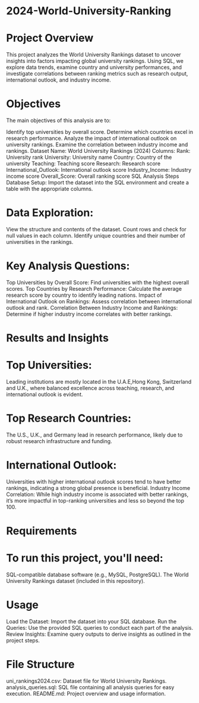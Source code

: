 # 2024-World-University-Ranking
# Project Overview
This project analyzes the World University Rankings dataset to uncover insights into factors impacting global university rankings. Using SQL, we explore data trends, examine country and university performances, and investigate correlations between ranking metrics such as research output, international outlook, and industry income.

# Objectives
The main objectives of this analysis are to:

Identify top universities by overall score.
Determine which countries excel in research performance.
Analyze the impact of international outlook on university rankings.
Examine the correlation between industry income and rankings.
Dataset
Name: World University Rankings (2024)
Columns:
Rank: University rank
University: University name
Country: Country of the university
Teaching: Teaching score
Research: Research score
International_Outlook: International outlook score
Industry_Income: Industry income score
Overall_Score: Overall ranking score
SQL Analysis Steps
Database Setup: Import the dataset into the SQL environment and create a table with the appropriate columns.

# Data Exploration:

View the structure and contents of the dataset.
Count rows and check for null values in each column.
Identify unique countries and their number of universities in the rankings.

# Key Analysis Questions:

Top Universities by Overall Score: Find universities with the highest overall scores.
Top Countries by Research Performance: Calculate the average research score by country to identify leading nations.
Impact of International Outlook on Rankings: Assess correlation between international outlook and rank.
Correlation Between Industry Income and Rankings: Determine if higher industry income correlates with better rankings.


# Results and Insights
# Top Universities: 
Leading institutions are mostly located in the U.A.E,Hong Kong, Switzerland and U.K., where balanced excellence across teaching, research, and international outlook is evident.

# Top Research Countries: 
The U.S., U.K., and Germany lead in research performance, likely due to robust research infrastructure and funding.

# International Outlook: 
Universities with higher international outlook scores tend to have better rankings, indicating a strong global presence is beneficial.
Industry Income Correlation: While high industry income is associated with better rankings, it’s more impactful in top-ranking universities and less so beyond the top 100.

# Requirements
# To run this project, you'll need:
SQL-compatible database software (e.g., MySQL, PostgreSQL).
The World University Rankings dataset (included in this repository).

# Usage
Load the Dataset: Import the dataset into your SQL database.
Run the Queries: Use the provided SQL queries to conduct each part of the analysis.
Review Insights: Examine query outputs to derive insights as outlined in the project steps.

# File Structure
uni_rankings2024.csv: Dataset file for World University Rankings.
analysis_queries.sql: SQL file containing all analysis queries for easy execution.
README.md: Project overview and usage information.
